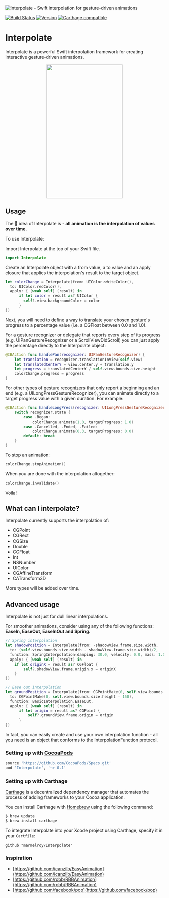 ![Interpolate - Swift interpolation for gesture-driven animations](https://cloud.githubusercontent.com/assets/889949/14937965/8b70c90a-0f16-11e6-972a-0ffa39df3e3d.png)

[![Build Status](https://travis-ci.org/marmelroy/Interpolate.svg?branch=master)](https://travis-ci.org/marmelroy/PeekPop) [![Version](http://img.shields.io/cocoapods/v/Interpolate.svg)](http://cocoapods.org/?q=PeekPop)
[![Carthage compatible](https://img.shields.io/badge/Carthage-compatible-4BC51D.svg?style=flat)](https://github.com/Carthage/Carthage)

# Interpolate
Interpolate is a powerful Swift interpolation framework for creating interactive gesture-driven animations.

<p align="center"><img src="http://i.giphy.com/26FxolLz3AR1oz61y.gif" width="242" height="425"/></p>

## Usage

The :key: idea  of Interpolate is -
**all animation is the interpolation of values over time.**    

To use Interpolate:

Import Interpolate at the top of your Swift file.

```swift
import Interpolate
```

Create an Interpolate object with a from value, a to value and an apply closure that applies the interpolation's result to the target object.

```swift
let colorChange = Interpolate(from: UIColor.whiteColor(),
  to: UIColor.redColor(),
  apply: { [weak self] (result) in
      if let color = result as? UIColor {
        self?.view.backgroundColor = color
      }
})
```

Next, you will need to define a way to translate your chosen gesture's progress to a percentage value (i.e. a CGFloat between 0.0 and 1.0).

For a gesture recognizer or delegate that reports every step of its progress (e.g. UIPanGestureRecognizer or a ScrollViewDidScroll) you can just apply the percentage directly to the Interpolate object:
```swift
@IBAction func handlePan(recognizer: UIPanGestureRecognizer) {
    let translation = recognizer.translationInView(self.view)
    let translatedCenterY = view.center.y + translation.y
    let progress = translatedCenterY / self.view.bounds.size.height
    colorChange.progress = progress
}
```

For other types of gesture recognizers that only report a beginning and an end (e.g. a UILongPressGestureRecognizer), you can animate directly to a target progress value with a given duration. For example:
```swift
@IBAction func handleLongPress(recognizer: UILongPressGestureRecognizer) {
    switch recognizer.state {
        case .Began:
            colorChange.animate(1.0, targetProgress: 1.0)
        case .Cancelled, .Ended, .Failed:
            colorChange.animate(0.3, targetProgress: 0.0)
        default: break
    }
}
```

To stop an animation:
```swift
colorChange.stopAnimation()
```

When you are done with the interpolation altogether:
```swift
colorChange.invalidate()
```

Voila!

## What can I interpolate?

Interpolate currently supports the interpolation of:
- CGPoint
- CGRect
- CGSize
- Double
- CGFloat
- Int
- NSNumber
- UIColor
- CGAffineTransform
- CATransform3D

More types will be added over time.

## Advanced usage

Interpolate is not just for dull linear interpolations.

For smoother animations, consider using any of the following functions: **EaseIn, EaseOut, EaseInOut and Spring.**

```swift
// Spring interpolation
let shadowPosition = Interpolate(from: -shadowView.frame.size.width,
  to: (self.view.bounds.size.width - shadowView.frame.size.width)/2,
  function: SpringInterpolation(damping: 30.0, velocity: 0.0, mass: 1.0, stiffness: 100.0),
  apply: { [weak self] (result) in
    if let originX = result as? CGFloat {
        self?.shadowView.frame.origin.x = originX
    }
})

// Ease out interpolation
let groundPosition = Interpolate(from: CGPointMake(0, self.view.bounds.size.height),
  to: CGPointMake(0, self.view.bounds.size.height - 150),
  function: BasicInterpolation.EaseOut,
  apply: { [weak self] (result) in
      if let origin = result as? CGPoint {
          self?.groundView.frame.origin = origin
      }
})
```

In fact, you can easily create and use your own interpolation function - all you need is an object that conforms to the InterpolationFunction protocol.

### Setting up with [CocoaPods](http://cocoapods.org/?q=Interpolate)
```ruby
source 'https://github.com/CocoaPods/Specs.git'
pod 'Interpolate', '~> 0.1'
```

### Setting up with Carthage

[Carthage](https://github.com/Carthage/Carthage) is a decentralized dependency manager that automates the process of adding frameworks to your Cocoa application.

You can install Carthage with [Homebrew](http://brew.sh/) using the following command:

```bash
$ brew update
$ brew install carthage
```

To integrate Interpolate into your Xcode project using Carthage, specify it in your `Cartfile`:

```ogdl
github "marmelroy/Interpolate"
```

### Inspiration
- [https://github.com/icanzilb/EasyAnimation](https://github.com/icanzilb/EasyAnimation)
- [https://github.com/robb/RBBAnimation](https://github.com/robb/RBBAnimation)
- [https://github.com/facebook/pop](https://github.com/facebook/pop)
